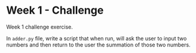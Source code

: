 # Week 1 - Challenge

Week 1 challenge exercise.

In `adder.py` file, write a script that when run, will ask the user to input two numbers and then return to the user the summation of those two numbers.
